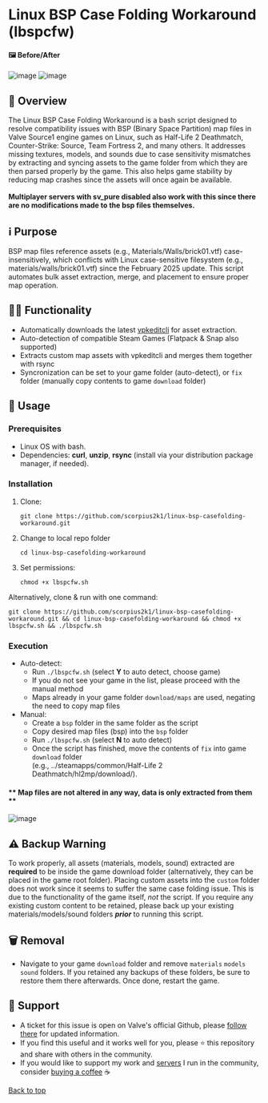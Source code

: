 # Linux BSP Case Folding Workaround (lbspcfw)

#### 🖼️ Before/After
![image](https://github.com/user-attachments/assets/e8b1c04d-778d-42bf-83f6-a68c1d446c2d)
![image](https://github.com/user-attachments/assets/9acf4dcb-92d4-4e85-af89-8c2859777e0c)


## 📜 Overview
The Linux BSP Case Folding Workaround is a bash script designed to resolve compatibility issues with BSP (Binary Space Partition) map files in Valve Source1 engine games on Linux, such as Half-Life 2 Deathmatch, Counter-Strike: Source, Team Fortress 2, and many others. It addresses missing textures, models, and sounds due to case sensitivity mismatches by extracting and syncing assets to the game folder from which they are then parsed properly by the game. This also helps game stability by reducing map crashes since the assets will once again be available.<br/><br/>
**Multiplayer servers with sv_pure disabled also work with this since there are no modifications made to the bsp files themselves.**

## ℹ️ Purpose
BSP map files reference assets (e.g., Materials/Walls/brick01.vtf) case-insensitively, which conflicts with Linux case-sensitive filesystem (e.g., materials/walls/brick01.vtf) since the February 2025 update. This script automates bulk asset extraction, merge, and placement to ensure proper map operation.

## 👨‍💻 Functionality
- Automatically downloads the latest [vpkeditcli](https://github.com/craftablescience/VPKEdit/releases) for asset extraction.
- Auto-detection of compatible Steam Games (Flatpack & Snap also supported)
- Extracts custom map assets with vpkeditcli and merges them together with rsync
- Syncronization can be set to your game folder (auto-detect), or `fix` folder (manually copy contents to game `download` folder)

## 🚀 Usage
### Prerequisites
- Linux OS with bash.
- Dependencies: **curl**, **unzip**, **rsync** (install via your distribution package manager, if needed).

### Installation
1. Clone:
   ```
   git clone https://github.com/scorpius2k1/linux-bsp-casefolding-workaround.git
   ```
2. Change to local repo folder
   ```
   cd linux-bsp-casefolding-workaround
   ```
3. Set permissions:
   ```
   chmod +x lbspcfw.sh
   ```
Alternatively, clone & run with one command:
```
git clone https://github.com/scorpius2k1/linux-bsp-casefolding-workaround.git && cd linux-bsp-casefolding-workaround && chmod +x lbspcfw.sh && ./lbspcfw.sh
```

### Execution
- Auto-detect:
  - Run `./lbspcfw.sh` (select **Y** to auto detect, choose game)
  - If you do not see your game in the list, please proceed with the manual method
  - Maps already in your game folder `download/maps` are used, negating the need to copy map files
- Manual:
  - Create a `bsp` folder in the same folder as the script
  - Copy desired map files (bsp) into the `bsp` folder
  - Run `./lbspcfw.sh` (select **N** to auto detect)
  - Once the script has finished, move the contents of `fix` into game `download` folder<br/>(e.g., ../steamapps/common/Half-Life 2 Deathmatch/hl2mp/download/).

#### ** Map files are **not altered** in any way, data is only extracted from them **
![image](https://github.com/user-attachments/assets/95ad61e1-d294-4c41-815c-ddbdf8546789)

## ⚠️ Backup Warning
To work properly, all assets (materials, models, sound) extracted are **required** to be inside the game download folder (alternatively, they can be placed in the game root folder). Placing custom assets into the `custom` folder does not work since it seems to suffer the same case folding issue. This is due to the functionality of the game itself, _not_ the script. If you require any existing custom content to be retained, please back up your existing materials/models/sound folders **_prior_** to running this script.

## 🗑 Removal
- Navigate to your game `download` folder and remove `materials` `models` `sound` folders. If you retained any backups of these folders, be sure to restore them there afterwards. Once done, restart the game.

## 👥 Support
- A ticket for this issue is open on Valve's official Github, please [follow there](https://github.com/ValveSoftware/Source-1-Games/issues/6868) for updated information.
- If you find this useful and it works well for you, please ⭐ this repository and share with others in the community.
- If you would like to support my work and [servers](https://stats.scorpex.org/) I run in the community, consider [buying a coffee](https://help.scorpex.org/) ☕
  
[Back to top](#top)
